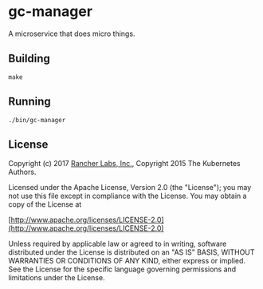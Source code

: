 gc-manager
========

A microservice that does micro things.

## Building

`make`


## Running

`./bin/gc-manager`

## License
Copyright (c) 2017 [Rancher Labs, Inc.](http://rancher.com), Copyright 2015 The Kubernetes Authors.

Licensed under the Apache License, Version 2.0 (the "License");
you may not use this file except in compliance with the License.
You may obtain a copy of the License at

[http://www.apache.org/licenses/LICENSE-2.0](http://www.apache.org/licenses/LICENSE-2.0)

Unless required by applicable law or agreed to in writing, software
distributed under the License is distributed on an "AS IS" BASIS,
WITHOUT WARRANTIES OR CONDITIONS OF ANY KIND, either express or implied.
See the License for the specific language governing permissions and
limitations under the License.
